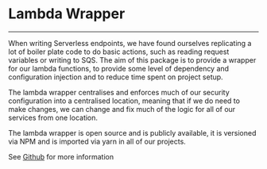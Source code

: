 # Lambda Wrapper
***

When writing Serverless endpoints, we have found ourselves replicating a lot of boiler plate code to do basic actions, 
such as reading request variables or writing to SQS. The aim of this package is to provide a wrapper for our lambda 
functions, to provide some level of dependency and configuration injection and to reduce time spent on project setup.

The lambda wrapper centralises and enforces much of our security configuration into a centralised location, meaning that
if we do need to make changes, we can change and fix much of the logic for all of our services from one location.

The lambda wrapper is open source and is publicly available, it is versioned via NPM and is imported via yarn in all of 
our projects.

See [Github](https://github.com/comicrelief/lambda-wrapper) for more information
